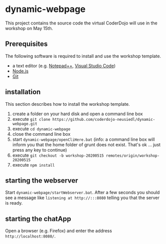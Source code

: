 # dynamic-webpage
This project contains the source code the virtual CoderDojo will use in the workshop on May 15th.

## Prerequisites

The following software is required to install and use the workshop template.

* a text editor (e.g. [Notepad++](https://notepad-plus-plus.org), [Visual Studio Code](https://code.visualstudio.com))
* [Node.js](https://nodejs.org/en/download/)
* [Git](https://git-scm.com/download/win)

## installation

This section describes how to install the workshop template.

1. create a folder on your hard disk and open a command line box
2. execute `git clone https://github.com/coderdojo-neusiedl/dynamic-webpage.git`
3. execute `cd dynamic-webpage`
4. close the command line box
5. start `dynamic-webpage/openCliHere.bat` (info: a command line box will inform you that the home folder of grunt does not exist. That's ok ... just press any key to continue)
6. execute `git checkout -b workshop-20200515 remotes/origin/workshop-20200515`
7. execute `npm install`

## starting the webserver

Start `dynamic-webpage/startWebserver.bat`. After a few seconds you should see a message like `listening at http://:::8080` telling you that the server is ready.

## starting the chatApp

Open a browser (e.g. Firefox) and enter the address `http://localhost:8080/`.
